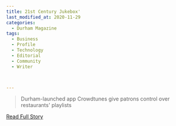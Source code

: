 ```yaml
---
title: 21st Century Jukebox'
last_modified_at: 2020-11-29
categories:
  - Durham Magazine
tags:
  - Business
  - Profile
  - Technology
  - Editorial 
  - Community
  - Writer



---
```


> Durham-launched app Crowdtunes give patrons control over restaurants' playlists

<a href="https://issuu.com/shannonmedia/docs/issuu_Durham Magazine_sept16_9bf3f42b3769d2/36" target="_blank">Read Full Story</a>
